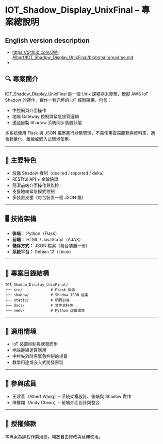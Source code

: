 # IOT_Shadow_Display_UnixFinal – 專案總說明

## English version description
- https://github.com/JW-Albert/IOT_Shadow_Display_UnixFinal/blob/main/readme.md
- 
## 🔍 專案簡介

IOT_Shadow_Display_UnixFinal 是一個 Unix 課程期末專案，模擬 AWS IoT Shadow 的運作，實作一套完整的 IoT 控制架構，包含：

- 中控網頁介面操作
- 地端 Gateway 控制與緊急接管邏輯
- 透過自製 Shadow 系統同步裝置狀態

本系統使用 Flask 與 JSON 檔案進行狀態管理，不需使用雲端服務與資料庫，適合輕量化、離線或嵌入式環境使用。

---

## 🧠 主要特色

- 設備 Shadow 機制（desired / reported / delta）
- RESTful API + 金鑰驗證
- 簡潔前端介面操作與監控
- 支援地端緊急模式控制
- 多裝置支援（每台裝置一個 JSON 檔）

---

## 🖥️ 技術架構

- **後端：** Python（Flask）
- **前端：** HTML / JavaScript（AJAX）
- **儲存方式：** JSON 檔案（每台裝置一份）
- **系統平台：** Debian 12（Linux）

---

## 📁 專案目錄結構

```
IOT_Shadow_Display_UnixFinal/
├── src/             # Flask 後端
├── shadow/          # Shadow JSON 檔案
├── static/          # 網頁前端
├── docs/            # 文件資料夾
└── venv/            # Python 虛擬環境
```

---

## 🔐 適用情境

- IoT 裝置控制與狀態同步
- 地端邊緣運算應用
- 中控失效時需緊急控制的場景
- 教學用途或嵌入式開發原型

---

## 🙌 參與成員

- 王建葦（Albert Wang）– 系統架構設計、後端與 Shadow 實作
- 陳稚翔（Andy Chean）– 前端介面設計與整合

---

## 📜 授權條款

本專案為課程作業用途，開放自由修改與延伸使用。
